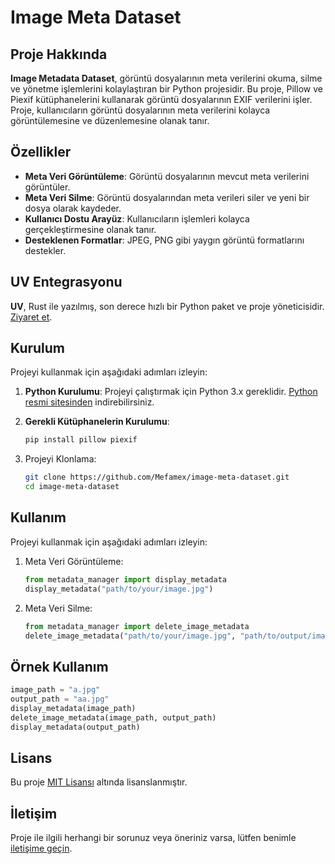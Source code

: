 # Image Meta Dataset

## Proje Hakkında
 
**Image Metadata Dataset**, görüntü dosyalarının meta verilerini okuma, silme ve yönetme işlemlerini kolaylaştıran bir Python projesidir. Bu proje, Pillow ve Piexif kütüphanelerini kullanarak görüntü dosyalarının EXIF verilerini işler. Proje, kullanıcıların görüntü dosyalarının meta verilerini kolayca görüntülemesine ve düzenlemesine olanak tanır.

## Özellikler

- **Meta Veri Görüntüleme**: Görüntü dosyalarının mevcut meta verilerini görüntüler.
- **Meta Veri Silme**: Görüntü dosyalarından meta verileri siler ve yeni bir dosya olarak kaydeder.
- **Kullanıcı Dostu Arayüz**: Kullanıcıların işlemleri kolayca gerçekleştirmesine olanak tanır.
- **Desteklenen Formatlar**: JPEG, PNG gibi yaygın görüntü formatlarını destekler.

## UV Entegrasyonu

**UV**, Rust ile yazılmış, son derece hızlı bir Python paket ve proje yöneticisidir. [Ziyaret et](https://docs.astral.sh/uv/).

## Kurulum

Projeyi kullanmak için aşağıdaki adımları izleyin:

1. **Python Kurulumu**: Projeyi çalıştırmak için Python 3.x gereklidir. [Python resmi sitesinden](https://www.python.org/downloads/) indirebilirsiniz.

2. **Gerekli Kütüphanelerin Kurulumu**:
   ```bash
   pip install pillow piexif
   ```

3. Projeyi Klonlama:
    ```bash
    git clone https://github.com/Mefamex/image-meta-dataset.git
    cd image-meta-dataset
    ```

## Kullanım

Projeyi kullanmak için aşağıdaki adımları izleyin:

1. Meta Veri Görüntüleme:
    ```python
    from metadata_manager import display_metadata
    display_metadata("path/to/your/image.jpg")
    ```

2. Meta Veri Silme:
    ```python
    from metadata_manager import delete_image_metadata
    delete_image_metadata("path/to/your/image.jpg", "path/to/output/image.jpg")
    ```

## Örnek Kullanım
```python
image_path = "a.jpg"
output_path = "aa.jpg"
display_metadata(image_path)
delete_image_metadata(image_path, output_path)
display_metadata(output_path)
```

## Lisans

Bu proje [MIT Lisansı](LICENSE) altında lisanslanmıştır.

## İletişim

Proje ile ilgili herhangi bir sorunuz veya öneriniz varsa, lütfen benimle [iletişime geçin](https://mefamex.com/contact/).
